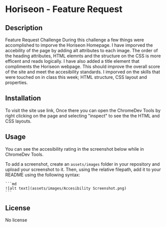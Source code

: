 # Horiseon - Feature Request

## Description
 Feature Request Challenge 
 During this challenge a few things were accomplished to imporve the Horiseon Homepage. I have imporved the accebility of the page by adding alt attributes to each image. The order of the heading attributes, HTML elemnts and the structure on the CSS is more efficent and reads logically. I have also added a title element that compliments the Horiseon webpage. This should improve the overall score of the site and meet the accesibility standards. I imporved on the skills that were touched on in class this week; HTML structure, CSS layout and properties.  

## Installation

To visit the site use link, 
Once there you can open the ChromeDev Tools by right clicking on the page and selecting "inspect" to see the the HTML and CSS layouts.  

## Usage

You can see the accesibility rating in the screenshot below while in ChromeDev Tools.  

To add a screenshot, create an `assets/images` folder in your repository and upload your screenshot to it. Then, using the relative filepath, add it to your README using the following syntax:

    ```md
    ![alt text](assets/images/Accesibility Screenshot.png)
    ```
## License

No license
